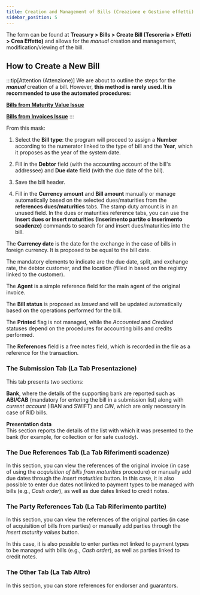 ```yaml
---
title: Creation and Management of Bills (Creazione e Gestione effetti)
sidebar_position: 5
---
```


The form can be found at **Treasury > Bills > Create Bill (Tesoreria > Effetti > Crea Effetto)** and allows for the *manual* creation and management, modification/viewing of the bill.

## How to Create a New Bill

:::tip[Attention (Attenzione)]
We are about to outline the steps for the ***manual*** creation of a bill. However, **this method is rarely used. It is recommended to use the automated procedures:**

[**Bills from Maturity Value Issue**](/docs/treasury/bills-holding/procedures/bills-acquisition-from-maturity-values)

[**Bills from Invoices Issue**](/docs/treasury/bills-holding/procedures/bills-acquisition-from-invoices)
:::

From this mask:

1. Select the **Bill type**: the program will proceed to assign a **Number** according to the numerator linked to the type of bill and the **Year**, which it proposes as the year of the system date.
 
2. Fill in the **Debtor** field (with the accounting account of the bill's addressee) and **Due date** field (with the due date of the bill).

3. Save the bill header.

4. Fill in the **Currency amount** and **Bill amount** manually or manage automatically based on the selected dues/maturities from the **references dues/maturities** tabs. The stamp duty amount is in an unused field. In the dues or maturities reference tabs, you can use the **Insert dues or Insert maturities (Inserimento partite o Inserimento scadenze)** commands to search for and insert dues/maturities into the bill.

The **Currency date** is the date for the exchange in the case of bills in foreign currency. It is proposed to be equal to the bill date.

The mandatory elements to indicate are the due date, split, and exchange rate, the debtor customer, and the location (filled in based on the registry linked to the customer).

The **Agent** is a simple reference field for the main agent of the original invoice.

The **Bill status** is proposed as *Issued* and will be updated automatically based on the operations performed for the bill.

The **Printed** flag is not managed, while the *Accounted* and *Credited* statuses depend on the procedures for accounting bills and credits performed.

The **References** field is a free notes field, which is recorded in the file as a reference for the transaction.

### The Submission Tab (La Tab Presentazione)

This tab presents two sections:

**Bank**, where the details of the supporting bank are reported such as **ABI/CAB** (mandatory for entering the bill in a submission list) along with *current account* (IBAN and SWIFT) and *CIN*, which are only necessary in case of RID bills.

**Presentation data**  
This section reports the details of the list with which it was presented to the bank (for example, for collection or for safe custody).

### The Due References Tab (La Tab Riferimenti scadenze)

In this section, you can view the references of the original invoice (in case of using the *acquisition of bills from maturities* procedure) or manually add due dates through the *Insert maturities* button. In this case, it is also possible to enter due dates not linked to payment types to be managed with bills (e.g., *Cash order*), as well as due dates linked to credit notes.

### The Party References Tab (La Tab Riferimento partite)

In this section, you can view the references of the original parties (in case of acquisition of bills from parties) or manually add parties through the *Insert maturity values* button.

In this case, it is also possible to enter parties not linked to payment types to be managed with bills (e.g., *Cash order*), as well as parties linked to credit notes.

### The Other Tab (La Tab Altro)

In this section, you can store references for endorser and guarantors.